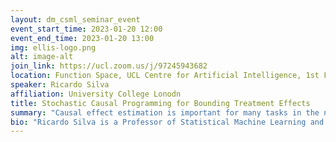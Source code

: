 ```yaml
---
layout: dm_csml_seminar_event
event_start_time: 2023-01-20 12:00
event_end_time: 2023-01-20 13:00
img: ellis-logo.png
alt: image-alt
join_link: https://ucl.zoom.us/j/97245943682
location: Function Space, UCL Centre for Artificial Intelligence, 1st Floor, 90 High Holborn, London WC1V 6BH
speaker: Ricardo Silva
affiliation: University College Lonodn
title: Stochastic Causal Programming for Bounding Treatment Effects
summary: "Causal effect estimation is important for many tasks in the natural and social sciences. We design algorithms for the continuous partial identification problem: bounding the effects of multivariate, continuous treatments when unmeasured confounding makes identification impossible. Specifically, we cast causal effects as objective functions within a constrained optimization problem, and minimize/maximize these functions to obtain bounds. We combine flexible learning algorithms with Monte Carlo methods to implement a family of solutions under the name of stochastic causal programming. In particular, we show how the generic framework can be efficiently formulated in settings where auxiliary variables are clustered into pre-treatment and post-treatment sets, where no fine-grained causal graph can be formulated. Contrasted to other generic approaches, this highly simplifies the problem and has advantages concerning how to encode structural knowledge without explicitly constructing latent hidden common causes. Joint work with Kirtan Padh, Jakob Zeitler, David Watson, Matt Kusner and Niki Kilbertus."
bio: "Ricardo Silva is a Professor of Statistical Machine Learning and Data Science at the Department of Statistical Science, UCL, a Faculty Fellow at the Alan Turing Institute, and a recipient of a EPSRC Open Fellowship (2023-2027). Ricardo obtained a PhD in Machine Learning from Carnegie Mellon University, 2005, followed by postdoctoral positions at the Gatsby Unit and at the Statistical Laboratory, University of Cambridge. His main interests are on causal inference, latent variable models, and probabilistic machine learning. His research has received funding from organisations such as EPSRC, Innovate UK, the Office of Naval Research, Winton Research and Adobe Research. Ricardo has also served in the senior program committee of several machine learning conferences, including the role of Senior Area Chair at NeurIPS and ICML, and Program Chair for the Uncertainty in Artificial Intelligence conference."
---
```

